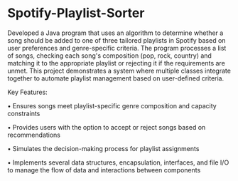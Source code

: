 # Spotify-Playlist-Sorter

Developed a Java program that uses an algorithm to determine whether a song should be added to one of three tailored playlists in Spotify based on user preferences and genre-specific criteria. The program processes a list of songs, checking each song's composition (pop, rock, country) and matching it to the appropriate playlist or rejecting it if the requirements are unmet. This project demonstrates a system where multiple classes integrate together to automate playlist management based on user-defined criteria.

Key Features:

• Ensures songs meet playlist-specific genre composition and capacity constraints

• Provides users with the option to accept or reject songs based on recommendations

• Simulates the decision-making process for playlist assignments

• Implements several data structures, encapsulation, interfaces, and file I/O to manage the flow of data and interactions between components



